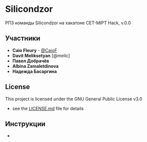 # Silicondzor

РПЗ команды Silicondzor на хакатоне CET-MIPT Hack, v.0.0

## Участники

* **Caio Fleury** - [@CaioF](https://github.com/CaioF)
* **Davit Meliksetyan** [@melic]
* **Павел Добрачёв**
* **Albina Zamaletdinova**
* **Надежда Басаргина**
 
## License

This project is licensed under the GNU General Public License v3.0
 - see the [LICENSE.md](LICENSE.md) file for details

## Инструкции

* 
